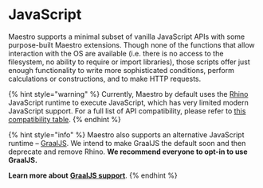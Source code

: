 # JavaScript

Maestro supports a minimal subset of vanilla JavaScript APIs with some purpose-built Maestro extensions. Though none of the functions that allow interaction with the OS are available (i.e. there is no access to the filesystem, no ability to require or import libraries), those scripts offer just enough functionality to write more sophisticated conditions, perform calculations or constructions, and to make HTTP requests.

{% hint style="warning" %}
Currently, Maestro by default uses the [Rhino](https://github.com/mozilla/rhino) JavaScript runtime to execute JavaScript, which has very limited modern JavaScript support. For a full list of API compatibility, please refer to [this compatibility table](https://mozilla.github.io/rhino/compat/engines.html).
{% endhint %}

{% hint style="info" %}
Maestro also supports an alternative JavaScript runtime – [GraalJS](https://github.com/oracle/graaljs). We intend to make GraalJS the default soon and then deprecate and remove Rhino. **We recommend everyone to opt-in to use GraalJS.**

**Learn more about** [**GraalJS support**](graaljs-support.md).
{% endhint %}
